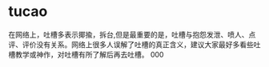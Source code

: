 tucao
=====

在网络上，吐槽多表示揶揄，拆台,但是最重要的是，吐槽与抱怨发泄、喷人、点评、评价没有关系。网络上很多人误解了吐槽的真正含义，建议大家最好多看些吐槽教学或神作，对吐槽有所了解后再去吐槽。
000
